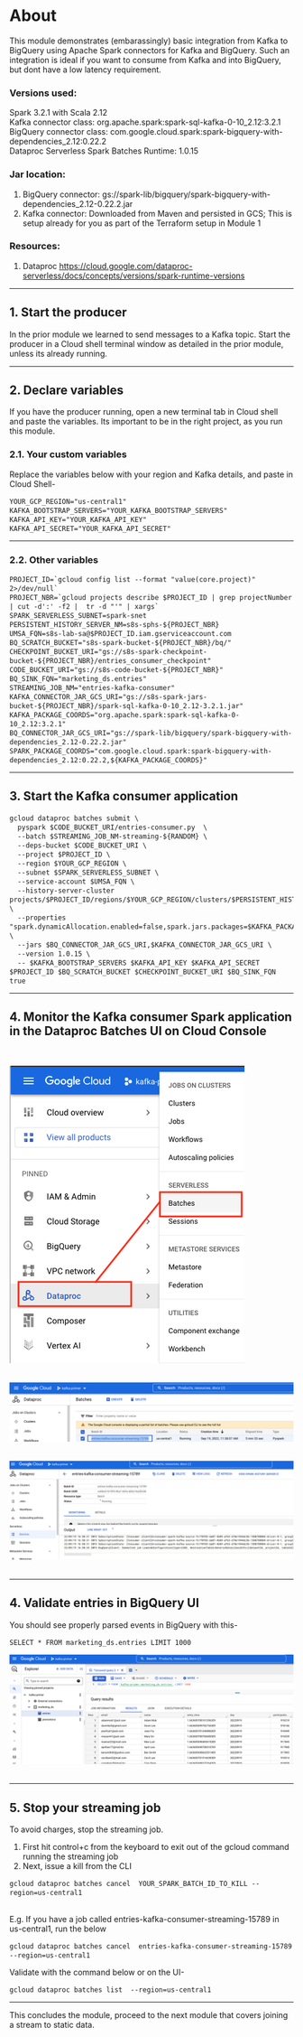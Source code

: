 # About

This module demonstrates (embarassingly) basic integration from Kafka to BigQuery using Apache Spark connectors for Kafka and BigQuery. Such an integration is ideal if you want to consume from Kafka and into BigQuery, but dont have a low latency requirement.

### Versions used:
Spark 3.2.1 with Scala 2.12<br>
Kafka connector class: org.apache.spark:spark-sql-kafka-0-10_2.12:3.2.1<br>
BigQuery connector class: com.google.cloud.spark:spark-bigquery-with-dependencies_2.12:0.22.2<br>
Dataproc Serverless Spark Batches Runtime: 1.0.15<br>

### Jar location:
1. BigQuery connector: gs://spark-lib/bigquery/spark-bigquery-with-dependencies_2.12-0.22.2.jar
2. Kafka connector: Downloaded from Maven and persisted in GCS; This is setup already for you as part of the Terraform setup in Module 1

### Resources:
1. Dataproc https://cloud.google.com/dataproc-serverless/docs/concepts/versions/spark-runtime-versions

 <hr>

## 1. Start the producer

In the prior module we learned to send messages to a Kafka topic. Start the producer in a Cloud shell terminal window as detailed in the prior module, unless its already running.

 <hr>

## 2. Declare variables

If you have the producer running, open a new terminal tab in Cloud shell and paste the variables. Its important to be in the right project, as you run this module.

### 2.1. Your custom variables
Replace the variables below with your region and Kafka details, and paste in Cloud Shell-
```
YOUR_GCP_REGION="us-central1"
KAFKA_BOOTSTRAP_SERVERS="YOUR_KAFKA_BOOTSTRAP_SERVERS"
KAFKA_API_KEY="YOUR_KAFKA_API_KEY" 
KAFKA_API_SECRET="YOUR_KAFKA_API_SECRET"
```
 <hr>
 
### 2.2. Other variables
```
PROJECT_ID=`gcloud config list --format "value(core.project)" 2>/dev/null`
PROJECT_NBR=`gcloud projects describe $PROJECT_ID | grep projectNumber | cut -d':' -f2 |  tr -d "'" | xargs`
SPARK_SERVERLESS_SUBNET=spark-snet
PERSISTENT_HISTORY_SERVER_NM=s8s-sphs-${PROJECT_NBR}
UMSA_FQN=s8s-lab-sa@$PROJECT_ID.iam.gserviceaccount.com
BQ_SCRATCH_BUCKET="s8s-spark-bucket-${PROJECT_NBR}/bq/" 
CHECKPOINT_BUCKET_URI="gs://s8s-spark-checkpoint-bucket-${PROJECT_NBR}/entries_consumer_checkpoint"
CODE_BUCKET_URI="gs://s8s-code-bucket-${PROJECT_NBR}"
BQ_SINK_FQN="marketing_ds.entries"
STREAMING_JOB_NM="entries-kafka-consumer"
KAFKA_CONNECTOR_JAR_GCS_URI="gs://s8s-spark-jars-bucket-${PROJECT_NBR}/spark-sql-kafka-0-10_2.12-3.2.1.jar"
KAFKA_PACKAGE_COORDS="org.apache.spark:spark-sql-kafka-0-10_2.12:3.2.1"
BQ_CONNECTOR_JAR_GCS_URI="gs://spark-lib/bigquery/spark-bigquery-with-dependencies_2.12-0.22.2.jar"
SPARK_PACKAGE_COORDS="com.google.cloud.spark:spark-bigquery-with-dependencies_2.12:0.22.2,${KAFKA_PACKAGE_COORDS}"
```
 <hr>

## 3. Start the Kafka consumer application
```
gcloud dataproc batches submit \
  pyspark $CODE_BUCKET_URI/entries-consumer.py  \
  --batch $STREAMING_JOB_NM-streaming-${RANDOM} \
  --deps-bucket $CODE_BUCKET_URI \
  --project $PROJECT_ID \
  --region $YOUR_GCP_REGION \
  --subnet $SPARK_SERVERLESS_SUBNET \
  --service-account $UMSA_FQN \
  --history-server-cluster projects/$PROJECT_ID/regions/$YOUR_GCP_REGION/clusters/$PERSISTENT_HISTORY_SERVER_NM \
  --properties "spark.dynamicAllocation.enabled=false,spark.jars.packages=$KAFKA_PACKAGE_COORDS" \
  --jars $BQ_CONNECTOR_JAR_GCS_URI,$KAFKA_CONNECTOR_JAR_GCS_URI \
  --version 1.0.15 \
  -- $KAFKA_BOOTSTRAP_SERVERS $KAFKA_API_KEY $KAFKA_API_SECRET $PROJECT_ID $BQ_SCRATCH_BUCKET $CHECKPOINT_BUCKET_URI $BQ_SINK_FQN true

 ```

 <hr>
 
 ## 4. Monitor the Kafka consumer Spark application in the Dataproc Batches UI on Cloud Console 
 
 <br>
 
 
![DP](../00-images/module4-01.png) 
 <br><br>
 
![DP](../00-images/module4-02.png) 
 <br><br>
 
![DP](../00-images/module4-03.png) 
 <br><br>

 
 <hr>

## 4. Validate entries in BigQuery UI

You should see properly parsed events in BigQuery with this-
```
SELECT * FROM marketing_ds.entries LIMIT 1000
```

![DP](../00-images/module4-04.png) 
 <br><br>

<hr>

## 5. Stop your streaming job

To avoid charges, stop the streaming job. 
1. First hit control+c from the keyboard to exit out of the gcloud command running the streaming job
2. Next, issue a kill from the CLI

```
gcloud dataproc batches cancel  YOUR_SPARK_BATCH_ID_TO_KILL --region=us-central1
```
<br>
E.g. If you have a job called entries-kafka-consumer-streaming-15789 in us-central1, run the below

```
gcloud dataproc batches cancel  entries-kafka-consumer-streaming-15789 --region=us-central1
```

Validate with the command below or on the UI-
```
gcloud dataproc batches list  --region=us-central1
```
<hr>
This concludes the module, proceed to the next module that covers joining a stream to static data.
